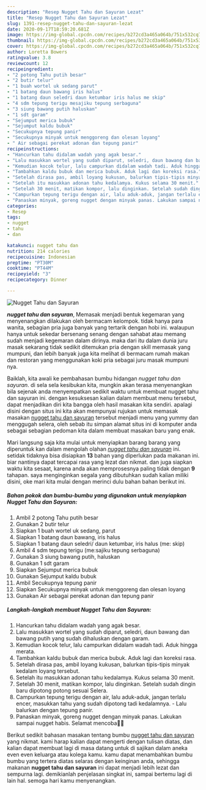```yaml
---
description: "Resep Nugget Tahu dan Sayuran Lezat"
title: "Resep Nugget Tahu dan Sayuran Lezat"
slug: 1391-resep-nugget-tahu-dan-sayuran-lezat
date: 2020-09-17T18:59:20.681Z
image: https://img-global.cpcdn.com/recipes/b272cd3a465a064b/751x532cq70/nugget-tahu-dan-sayuran-foto-resep-utama.jpg
thumbnail: https://img-global.cpcdn.com/recipes/b272cd3a465a064b/751x532cq70/nugget-tahu-dan-sayuran-foto-resep-utama.jpg
cover: https://img-global.cpcdn.com/recipes/b272cd3a465a064b/751x532cq70/nugget-tahu-dan-sayuran-foto-resep-utama.jpg
author: Loretta Bowers
ratingvalue: 3.8
reviewcount: 12
recipeingredient:
- "2 potong Tahu putih besar"
- "2 butir telur"
- "1 buah wortel uk sedang parut"
- "1 batang daun bawang iris halus"
- "1 batang daun seledri daun ketumbar iris halus me skip"
- "4 sdm tepung terigu mesajiku tepung serbaguna"
- "3 siung bawang putih haluskan"
- "1 sdt garam"
- "Sejumput merica bubuk"
- "Sejumput kaldu bubuk"
- "Secukupnya tepung panir"
- "Secukupnya minyak untuk menggoreng dan olesan loyang"
- " Air sebagai perekat adonan dan tepung panir"
recipeinstructions:
- "Hancurkan tahu didalam wadah yang agak besar."
- "Lalu masukkan wortel yang sudah diparut, seledri, daun bawang dan bawang putih yang sudah dihaluskan dengan garam."
- "Kemudian kocok telur, lalu campurkan didalam wadah tadi. Aduk hingga merata."
- "Tambahkan kaldu bubuk dan merica bubuk. Aduk lagi dan koreksi rasa."
- "Setelah dirasa pas, ambil loyang kukusan, balurkan tipis-tipis minyak kedalam loyang tersebut."
- "Setelah itu masukkan adonan tahu kedalamya. Kukus selama 30 menit."
- "Setelah 30 menit, matikan kompor, lalu dinginkan. Setelah sudah dingin baru dipotong potong sesuai Selera."
- "Campurkan tepung terigu dengan air, lalu aduk-aduk, jangan terlalu encer, masukkan tahu yang sudah dipotong tadi kedalamnya. Lalu balurkan dengan tepung panir."
- "Panaskan minyak, goreng nugget dengan minyak panas. Lakukan sampai nugget habis. Selamat mencoba🥰🥰"
categories:
- Resep
tags:
- nugget
- tahu
- dan

katakunci: nugget tahu dan 
nutrition: 214 calories
recipecuisine: Indonesian
preptime: "PT30M"
cooktime: "PT44M"
recipeyield: "3"
recipecategory: Dinner

---
```



![Nugget Tahu dan Sayuran](https://img-global.cpcdn.com/recipes/b272cd3a465a064b/751x532cq70/nugget-tahu-dan-sayuran-foto-resep-utama.jpg)

<b><i>nugget tahu dan sayuran</i></b>, Memasak menjadi bentuk kegemaran yang menyenangkan dilakukan oleh bermacam kelompok. tidak hanya para wanita, sebagian pria juga banyak yang tertarik dengan hobi ini. walaupun hanya untuk sekedar bersenang senang dengan sahabat atau memang sudah menjadi kegemaran dalam dirinya. maka dari itu dalam dunia juru masak sekarang tidak sedikit ditemukan pria dengan skill memasak yang mumpuni, dan lebih banyak juga kita melihat di bermacam rumah makan dan restoran yang menggunakan koki pria sebagai juru masak mumpuni nya.



Baiklah, kita awali ke pembahasan bumbu hidangan <i>nugget tahu dan sayuran</i>. di sela sela kesibukan kita, mungkin akan terasa menyenangkan bila sejenak anda menyempatkan sedikit waktu untuk membuat nugget tahu dan sayuran ini. dengan kesuksesan kalian dalam membuat menu tersebut, dapat menjadikan diri kita bangga oleh hasil masakan kita sendiri. apalagi disini dengan situs ini kita akan mempunyai rujukan untuk memasak masakan <u>nugget tahu dan sayuran</u> tersebut menjadi menu yang yummy dan menggugah selera, oleh sebab itu simpan alamat situs ini di komputer anda sebagai sebagian pedoman kita dalam membuat masakan baru yang enak.


Mari langsung saja kita mulai untuk menyiapkan barang barang yang diperuntuk kan dalam mengolah olahan <u><i>nugget tahu dan sayuran</i></u> ini. setidak tidaknya bisa disiapkan <b>13</b> bahan yang diperlukan pada makanan ini. biar nantinya dapat tercapai rasa yang lezat dan nikmat. dan juga siapkan waktu kita sesaat, karena anda akan memprosesnya paling tidak dengan <b>9</b> tahapan. saya menginginkan segala yang dibutuhkan sudah kalian miliki disini, oke mari kita mulai dengan merinci dulu bahan bahan berikut ini.

<!--inarticleads1-->

##### Bahan pokok dan bumbu-bumbu yang digunakan untuk menyiapkan Nugget Tahu dan Sayuran:

1. Ambil 2 potong Tahu putih besar
1. Gunakan 2 butir telur
1. Siapkan 1 buah wortel uk sedang, parut
1. Siapkan 1 batang daun bawang, iris halus
1. Siapkan 1 batang daun seledri/ daun ketumbar, iris halus (me: skip)
1. Ambil 4 sdm tepung terigu (me:sajiku tepung serbaguna)
1. Gunakan 3 siung bawang putih, haluskan
1. Gunakan 1 sdt garam
1. Siapkan Sejumput merica bubuk
1. Gunakan Sejumput kaldu bubuk
1. Ambil Secukupnya tepung panir
1. Siapkan Secukupnya minyak untuk menggoreng dan olesan loyang
1. Gunakan  Air sebagai perekat adonan dan tepung panir




<!--inarticleads2-->

##### Langkah-langkah membuat Nugget Tahu dan Sayuran:

1. Hancurkan tahu didalam wadah yang agak besar.
1. Lalu masukkan wortel yang sudah diparut, seledri, daun bawang dan bawang putih yang sudah dihaluskan dengan garam.
1. Kemudian kocok telur, lalu campurkan didalam wadah tadi. Aduk hingga merata.
1. Tambahkan kaldu bubuk dan merica bubuk. Aduk lagi dan koreksi rasa.
1. Setelah dirasa pas, ambil loyang kukusan, balurkan tipis-tipis minyak kedalam loyang tersebut.
1. Setelah itu masukkan adonan tahu kedalamya. Kukus selama 30 menit.
1. Setelah 30 menit, matikan kompor, lalu dinginkan. Setelah sudah dingin baru dipotong potong sesuai Selera.
1. Campurkan tepung terigu dengan air, lalu aduk-aduk, jangan terlalu encer, masukkan tahu yang sudah dipotong tadi kedalamnya. - Lalu balurkan dengan tepung panir.
1. Panaskan minyak, goreng nugget dengan minyak panas. Lakukan sampai nugget habis. Selamat mencoba🥰🥰




Berikut sedikit bahasan masakan tentang bumbu <u>nugget tahu dan sayuran</u> yang nikmat. kami harap kalian dapat mengerti dengan tulisan diatas, dan kalian dapat membuat lagi di masa datang untuk di sajikan dalam aneka even even keluarga atau kolega kamu. kamu dapat menambahkan bumbu bumbu yang tertera diatas selaras dengan keinginan anda, sehingga makanan <b>nugget tahu dan sayuran</b> ini dapat menjadi lebih lezat dan sempurna lagi. demikianlah penjelasan singkat ini, sampai bertemu lagi di lain hal. semoga hari kamu menyenangkan.
